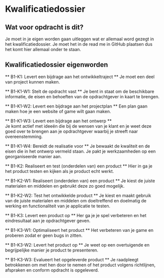 Kwalificatiedossier
=====================

Wat voor opdracht is dit?
-------------------------

Je moet in je eigen worden gaan uitleggen wat er allemaal word gezegt in het kwalificatiedossier.
Je moet het in de read me in GitHub plaatsen dus het komt hier allemaal onder te staan.

Kwalificatiedossier eigenworden
-----------------

** B1-K1:  Levert een bijdrage aan het ontwikkeltraject **
Je moet een deel van project kunnen maken.


** B1-K1-W1:  Stelt de opdracht vast **
Je bent in staat om de beschikbare informatie, de eisen en behoeften van de opdrachtgever in kaart te brengen.


** B1-K1-W2:  Levert een bijdrage aan het projectplan **
Een plan gaan maken hoe je een website of game wilt gaan maken.


** B1-K1-W3:  Levert een bijdrage aan het ontwerp **   
Je komt actief met ideeën die bij de wensen van je klant en je weet deze goed over te brengen aan je opdrachtgever waarbij je streeft naar overeenstemming.


** B1-K1-W4:  Bereidt de realisatie voor **
Je bewaakt de kwaliteit en de eisen die in het ontwerp vermeld staan.
Je pakt je werkzaamheden op een georganiseerde manier aan.


** B1-K2:  Realiseert en test (onderdelen van) een product **
Hier in ga je het product testen en kijken als je product echt werkt.


** B1-K2-W1:  Realiseert (onderdelen van) een product **
Je kiest de juiste materialen en middelen en gebruikt deze zo goed mogelijk.


** B1-K2-W2:  Test het ontwikkelde product **
Je kiest en maakt gebruik van de juiste materialen en middelen om doeltreffend en doelmatig de werking en functionaliteit van je applicatie te testen.

 
** B1-K3:  Levert een product op **
Her ga je je spel verbeteren en het eindresultaat aan je opdrachtgever geven.


** B1-K3-W1:  Optimaliseert het product **
Het verbeteren van je game en proberen zodat er geen bugs in zitten.


** B1-K3-W2:  Levert het product op **
Je weet op een overtuigende en begrijpelijke manier je product te presenteren.


** B1-K3-W3:  Evalueert het opgeleverde product **
Je raadpleegt betrokkenen om met hen door te nemen of het product volgens richtlijnen, afspraken en conform opdracht is opgeleverd.
